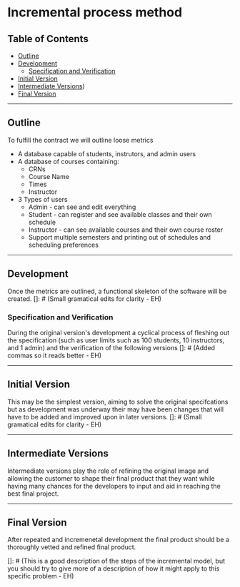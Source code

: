 # Incremental process method

## Table of Contents
  - [Outline](#outline)
  - [Development](#development)
    - [Specification and Verification](#specification-and-verification)
  - [Initial Version](#initial-version)
  - [Intermediate Versions](#intermediate-versions))
  - [Final Version](#final-version)
___
## Outline
To fulfill the contract we will outline loose metrics
+ A database capable of students, instrutors, and admin users
+ A database of courses containing:
  + CRNs
  + Course Name
  + Times
  + Instructor
+ 3 Types of users
  + Admin - can see and edit everything
  + Student - can register and see available classes and their own schedule
  + Instructor - can see available courses and their own course roster
  + Support multiple semesters and printing out of schedules and scheduling preferences
___
## Development
Once the metrics are outlined, a functional skeleton of the software will be created.
[]: # (Small gramatical edits for clarity - EH)

### Specification and Verification
During the original version's development a cyclical process of fleshing out the specification (such as user limits such as 100 students, 10 instructors, and 1 admin) and the verification of the following versions
[]: # (Added commas so it reads better - EH)
___
## Initial Version
This may be the simplest version, aiming to solve the original specifcations but as development was underway their may have been changes that will have to be added and improved upon in later versions.
[]: # (Small gramatical edits for clarity - EH)
___
## Intermediate Versions
Intermediate versions play the role of refining the original image and allowing the customer to shape their final product that they want while having many chances for the developers to input and aid in reaching the best final project.
___

## Final Version
After repeated and incremenetal development the final product should be a thoroughly vetted and refined final product.

[]: # (This is a good description of the steps of the incremental model, but you should try to give more of a description of how it might apply to this specific problem - EH)
